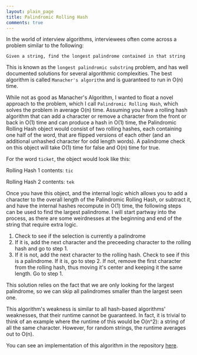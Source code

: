 ```yaml
---
layout: plain_page
title: Palindromic Rolling Hash
comments: true
---
```

In the world of interview algorithms, interviewees often come across a problem similar to the following:

`Given a string, find the longest palindrome contained in that string`

This is known as the `longest palindromic substring` problem, and has well documented solutions for several algorithmic complexities. The best algorithm is called `Manacher's algorithm` and is guaranteed to run in O(n) time.

While not as good as Manacher's Algorithm, I wanted to float a novel approach to the problem, which I call `Palindromic Rolling Hash`, which solves the problem in average O(n) time. Assuming you have a rolling hash algorithm that can add a character or remove a character from the front or back in O(1) time and can produce a hash in O(1) time, the Palindromic Rolling Hash object would consist of two rolling hashes, each containing one half of the word, that are flipped versions of each other (and an additional unhashed character for odd length words). A palindrome check on this object will take O(1) time for false and O(n) time for true.

For the word `ticket`, the object would look like this:

Rolling Hash 1 contents: `tic`

Rolling Hash 2 contents: `tek`

Once you have this object, and the internal logic which allows you to add a character to the overall length of the Palindromic Rolling Hash, or subtract it, and have the internal hashes recompute in O(1) time, the following steps can be used to find the largest palindrome. I will start partway into the process, as there are some weirdnesses at the beginning and end of the string that require extra logic.

1. Check to see if the selection is currently a palindrome
2. If it is, add the next character and the preceeding character to the rolling hash and go to step&nbsp;1.
3. If it is not, add the next character to the rolling hash. Check to see if this is a palindrome. If it is, go to step&nbsp;2. If not, remove the first character from the rolling hash, thus moving it's center and keeping it the same length. Go to step&nbsp;1.

This solution relies on the fact that we are only looking for the largest palindrome, so we can skip all palindromes smaller than the largest seen one.

This algorithm's weakness is similar to all hash-based algorithms' weaknesses, that their runtime cannot be guaranteed. In fact, it is trivial to think of an example where the runtime of this would be O(n^2): a string of all the same character. However, for random strings, the runtime averages out to O(n).

You can see an implementation of this algorithm in the repository [here](https://github.com/cakenggt/palindromic-rolling-string-hash).
